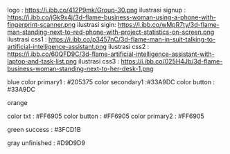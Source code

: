 logo : https://i.ibb.co/412P9mk/Group-30.png
ilustrasi signup : https://i.ibb.co/jGk9x4j/3d-flame-business-woman-using-a-phone-with-fingerprint-scanner.png
ilustrasi sigin: https://i.ibb.co/wMpR7ty/3d-flame-man-standing-next-to-red-phone-with-project-statistics-on-screen.png
ilustrasi css1 : https://i.ibb.co/p3457nC/3d-flame-man-in-suit-talking-to-artificial-intelligence-assistant.png
ilustrasi css2 : https://i.ibb.co/60QFD9C/3d-flame-artificial-intelligence-assistant-with-laptop-and-task-list.png
ilustrasi css3 : https://i.ibb.co/025H4Jb/3d-flame-business-woman-standing-next-to-her-desk-1.png

blue
color primary1 : #205375
color secondary1 :#33A9DC
color button : #33A9DC

orange

color txt : #FF6905
color button : #FF6905
color primary2 : #FF6905

green
success : #3FCD1B

gray
unfinished : #D9D9D9
